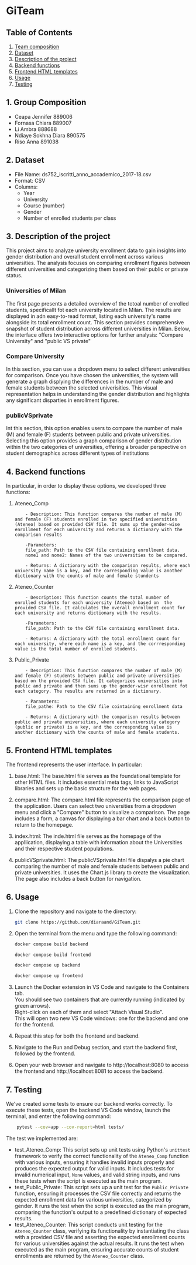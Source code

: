 # GiTeam

## Table of Contents 

1. [Team composition](#1-team-composition)
2. [Dataset](#2-dataset)
3. [Description of the project](#3-description-of-the-project)
4. [Backend functions](#4-backend-functions)
5. [Frontend HTML templates](#5-frontend-html-templates)
6. [Usage](#6-usage)
7. [Testing](#7-testing)


## 1. Group Composition

- Ceapa Jennifer 889006
- Fornasa Chiara 889007
- Li Ambra 888688
- Ndiaye Sokhna Diara 890575
- Riso Anna 891038


## 2. Dataset

- File Name: ds752_iscritti_anno_accademico_2017-18.csv
- Format: CSV
- Columns:
     -  Year
     -  University
     -  Course (number)
     -  Gender
     -  Number of enrolled students per class 


## 3. Description of the project 

This project aims to analyze university enrollment data to gain insights into gender distribution and overall student enrollment across various universities. The analysis focuses on comparing enrollment figures between different universities and categorizing them based on their public or private status.

### **Universities of Milan** 

The first page presents a detailed overview of the totoal number of enrolled students, specificallt fot each university located in Milan. The results are displayed in adn easy-to-read format, listing each university's name alongside its total enrollment count. This section provides comprehensive snapshot of student distribution across different universities in Milan. Below, the interface offers two interactive options for further analysis: "Compare University" and "public VS private"

### **Compare University**

In this section, you can use a dropdown menu to select different universities for comparison. Once you have chosen the universities, the system will generate a graph displying the differences in the number of male and female students between the selected univerisities. This visual representation helps in understanding the gender distribution and highlights any significant disparties in enrollment figures.

### **publicVSprivate**

Int this section, this option enables users to compare the number of male (M) and female (F) students between public and private universities. Selecting this option provides a graph comparison of gender distribution within the two categories of universities, offering a broader perspective on student demographics across different types of institutions 


## 4. Backend functions 

In particular, in order to display these options, we developed three functions:
1. Ateneo_Comp

           - Description: This function compares the number of male (M) and female (F) students enrolled in two specified universities (Ateneo) based on provided CSV file. It sums up the gender-wise enrollment for each university and returns a dictionary with the comparison results 

           -Parameters:
           file_path: Path to the CSV file containing enrollment data. 
           nome1 and nome2: Names of the two universities to be compared.
           
           - Returns: A dictionary with the comparison results, where each university name is a key, and the corresponding value is another dictionary with the counts of male and female stundents 


2. Ateneo_Counter 

           - Description: This function counts the total number of enrolled students for each university (Ateneo) based on  the provided CSV file. It calculates the overall enrollment count for each university and returns dictionary with the results.

           -Parameters:
           file_path: Path to the CSV file containing enrollment data.

           - Returns: A dictionary with the total enrollment count for each university, where each name is a key, and the corrresponding value is the total number of enrolled students. 
           


3. Public_Private 
           
           - Description: This function compares the number of male (M) and female (F) students between public and private universities based on the provided CSV file. It categorizes universities into public and private and then sums up the gender-wisr enrollment fot each category. The results are returned in a dictionary.

           - Parameters:
           file_pathe: Path to the CSV file cointaining enrollment data 

           - Returns: A dictionary with the comparison results between public and private universities, where each university category (public or private) is a key, and the corresponding value is another dictionary with the counts of male and female students. 
           
## 5. Frontend HTML templates

The frontend represents the user interface. In particular:

1. base.html: The base.html file serves as the foundational template for other HTML files. It includes essential meta tags, links to JavaScript libraries and sets up the basic structure for the web pages.

2. compare.html: The compare.html file represents the comparison page of the application. Users can select two universities from a dropdown menu and click a "Compare" button to visualize a comparison. The page includes a form, a canvas for displaying a bar chart and a back button to return to the homepage.

3. index.html: The inde.html file serves as the homepage of the appllication, displaying a table with information about the Universities and their respective student populations.

4. publicVSprivate.html: The publicVSprivate.htnl file dispalys a pie chart comparing the number of male and female students between public and private universities. It uses the Chart.js library to create the visualization. The page also includes a back button for navigation. 

## 6. Usage 

1. Clone the repository and navigate to the directory:

    ```bash
    git clone https://github.com/diaraand/GiTeam.git
    ```

2. Open the terminal from the menu and type the following command:

    ```bash
    docker compose build backend
    ```

    ```bash
    docker compose build frontend
    ```

    ```bash
    docker compose up backend
    ```

    ```bash
    docker compose up frontend
    ```
3. Launch the Docker extension in VS Code and navigate to the Containers tab.\
You should see two containers that are currently running (indicated by green arrows).\
Right-click on each of them and select "Attach Visual Studio".\
This will open two new VS Code windows: one for the backend and one for the frontend.

4. Repeat this step for both the frontend and backend.

5. Navigate to the Run and Debug section, and start the backend first, followed by the frontend.

6. Open your web browser and navigate to http://localhost:8080 to access the frontend and http://localhost:8081 to access the backend.

## 7. Testing

We've created some tests to ensure our backend works correctly. To execute these tests, open the backend VS Code window, launch the terminal, and enter the following command:

```bash
    pytest --cov=app --cov-report=html tests/
```

The test we implemented are: 
- test_Ateneo_Comp: This script sets up unit tests using Python's `unittest` framework to verify the correct functionality of the `Ateneo_Comp` function with various inputs, ensuring it handles invalid inputs properly and produces the expected output for valid inputs. It includes tests for invalid numerical input, `None` values, and valid string inputs, and runs these tests when the script is executed as the main program.
- test_Public_Private: This script sets up a unit test for the `Public_Private` function, ensuring it processes the CSV file correctly and returns the expected enrollment data for various universities, categorized by gender. It runs the test when the script is executed as the main program, comparing the function's output to a predefined dictionary of expected results.
- test_Ateneo_Counter: This script conducts unit testing for the `Ateneo_Counter` class, verifying its functionality by instantiating the class with a provided CSV file and asserting the expected enrollment counts for various universities against the actual results. It runs the test when executed as the main program, ensuring accurate counts of student enrollments are returned by the `Ateneo_Counter` class.
